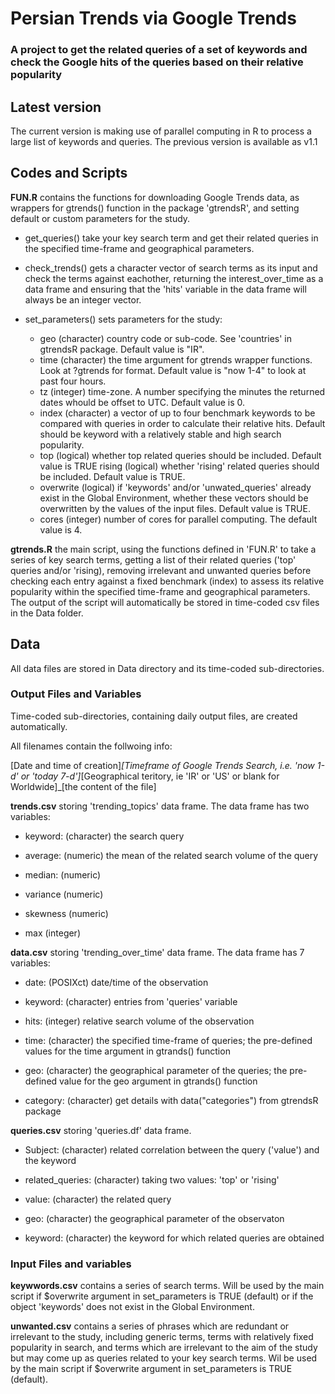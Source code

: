 # Persian Trends via Google Trends

### A project to get the related queries of a set of keywords and check the Google hits of the queries based on their relative popularity

## Latest version

The current version is making use of parallel computing in R to process a large list of keywords and queries. The previous version is available as v1.1

## Codes and Scripts

**FUN.R** contains the functions for downloading Google Trends data, as wrappers for gtrends() function in the package 'gtrendsR', and setting default or custom parameters for the study.

* get_queries() take your key search term and get their related queries in the specified time-frame and geographical parameters.

* check_trends() gets a character vector of search terms as its input and check the terms against eachother, returning the interest_over_time as a data frame and ensuring that the 'hits' variable in the data frame will always be an integer vector.

* set_parameters() sets parameters for the study:
     * geo (character) country code or sub-code. See 'countries' in gtrendsR package. Default value is "IR".
     * time (character) the time argument for gtrends wrapper functions. Look at ?gtrends for format. Default value is "now 1-4" to look at past four hours.
     * tz (integer) time-zone. A number specifying the minutes the returned dates whould be offset to UTC. Default value is 0.
     * index (character) a vector of up to four benchmark keywords to be compared with queries in order to calculate their relative hits. Default should be keyword with a relatively stable and high search popularity.
     * top (logical) whether top related queries should be included. Default value is TRUE
     rising (logical) whether 'rising' related queries should be included. Default value is TRUE.
     * overwrite (logical) if 'keywords' and/or 'unwated_queries' already exist in the Global Environment, whether these vectors should be overwritten by the values of the input files. Default value is TRUE.
     * cores (integer) number of cores for parallel computing. The default value is 4.

**gtrends.R** the main script, using the functions defined in 'FUN.R' to take a series of key search terms, getting a list of their related queries ('top' queries and/or 'rising), removing irrelevant and unwanted queries before checking each entry against a fixed benchmark (index) to assess its relative popularity within the specified time-frame and geographical parameters. The output of the script will automatically be stored in time-coded csv files in the Data folder.

## Data

All data files are stored in Data directory and its time-coded sub-directories.

### Output Files and Variables

Time-coded sub-directories, containing daily output files, are created automatically.

All filenames contain the follwoing info:

[Date and time of creation]_[Timeframe of Google Trends Search, i.e. 'now 1-d' or 'today 7-d']_[Geographical teritory, ie 'IR' or 'US' or blank for Worldwide]_[the content of the file]

**trends.csv** storing 'trending_topics' data frame. The data frame has two variables:

* keyword: (character) the search query

* average: (numeric) the mean of the related search volume of the query

* median: (numeric)

* variance (numeric)

* skewness (numeric)

* max (integer)

**data.csv** storing 'trending_over_time' data frame. The data frame has 7 variables:

* date: (POSIXct) date/time of the observation

* keyword: (character) entries from 'queries' variable

* hits: (integer) relative search volume of the observation

* time: (character) the specified time-frame of queries; the pre-defined values for the time argument in gtrands() function

* geo: (character) the geographical parameter of the queries; the pre-defined value for the geo argument in gtrands() function

* category: (character) get details with data("categories") from gtrendsR package

**queries.csv** storing 'queries.df' data frame.

* Subject: (character) related correlation between the query ('value') and the keyword

* related_queries: (character) taking two values: 'top' or 'rising'

* value: (character) the related query

* geo: (character) the geographical parameter of the observaton

* keyword: (character) the keyword for which related queries are obtained

### Input Files and variables

**keywwords.csv** contains a series of search terms. Will be used by the main script if $overwrite argument in set_parameters is TRUE (default) or if the object 'keywords' does not exist in the Global Environment.

**unwanted.csv** contains a series of phrases which are redundant or irrelevant to the study, including generic terms, terms with relatively fixed popularity in search, and terms which are irrelevant to the aim of the study but may come up as queries related to your key search terms. Wil be used by the main script if $overwrite argument in set_parameters is TRUE (default). 